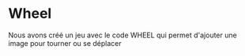 # Wheel
Nous avons créé un jeu avec le code WHEEL qui permet d'ajouter une image pour tourner ou se déplacer
